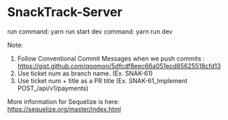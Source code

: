 # SnackTrack-Server

run command: yarn run start
dev command: yarn run dev

Note:
1. Follow Conventional Commit Messages when we push commits : https://gist.github.com/qoomon/5dfcdf8eec66a051ecd85625518cfd13
2. Use ticket num as branch name. (Ex. SNAK-61)
3. Use ticket num + title as a PR title (Ex. SNAK-61_Implement POST_/api/v1/payments)

More information for Sequelize is here: https://sequelize.org/master/index.html

